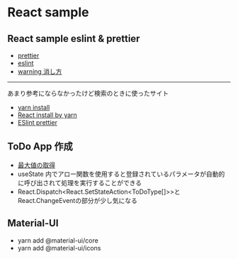 # React sample

## React sample eslint & prettier

- [prettier](https://dev-yakuza.posstree.com/react/prettier/)
- [eslint](https://dev-yakuza.posstree.com/react/eslint/)
- [warning 消し方](https://blog.freks.jp/remove-eslint-react-plugin-warning/)

---

あまり参考にならなかったけど検索のときに使ったサイト

- [yarn install ](https://qiita.com/suisui654/items/1b89446e03991c7c2c3d)
- [React install by yarn](https://zenn.dev/lilac/articles/c6240615b80185)
- [ESlint prettier](https://zenn.dev/kohski/articles/eslint-prettier-integration)

## ToDo App 作成

- [最大値の取得](https://zukucode.com/2017/04/javascript-object-max.html)
- useState 内でアロー関数を使用すると登録されているパラメータが自動的に呼び出されて処理を実行することができる
- React.Dispatch<React.SetStateAction<ToDoType[]>>と React.ChangeEvent<HTMLInputElement>の部分が少し気になる

## Material-UI

- yarn add @material-ui/core
- yarn add @material-ui/icons

